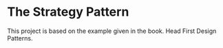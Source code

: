 # The Strategy Pattern

This project is based on the example given in the book.
Head First Design Patterns.

